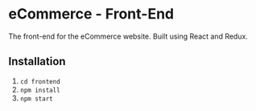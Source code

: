 # eCommerce - Front-End
The front-end for the eCommerce website. Built using React and Redux.

## Installation
1. `cd frontend`
2. `npm install`
3. `npm start`